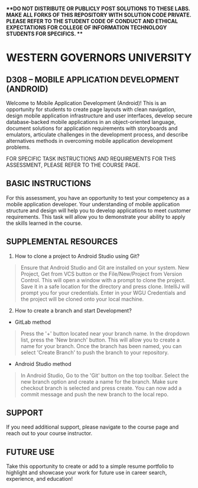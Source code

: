 <strong> **DO NOT DISTRIBUTE OR PUBLICLY POST SOLUTIONS TO THESE LABS. MAKE ALL FORKS OF THIS REPOSITORY WITH SOLUTION CODE PRIVATE. PLEASE REFER TO THE STUDENT CODE OF CONDUCT AND ETHICAL EXPECTATIONS FOR COLLEGE OF INFORMATION TECHNOLOGY STUDENTS FOR SPECIFICS. ** </strong>

# WESTERN GOVERNORS UNIVERSITY

## D308 – MOBILE APPLICATION DEVELOPMENT (ANDROID)

Welcome to Mobile Application Development (Android)! This is an opportunity for students to create
page layouts with clean navigation, design mobile application infrastructure and user interfaces,
develop secure database-backed mobile applications in an object-oriented language, document
solutions for application requirements with storyboards and emulators, articulate challenges in the
development process, and describe alternatives methods in overcoming mobile application development
problems.

FOR SPECIFIC TASK INSTRUCTIONS AND REQUIREMENTS FOR THIS ASSESSMENT, PLEASE REFER TO THE COURSE
PAGE.

## BASIC INSTRUCTIONS

For this assessment, you have an opportunity to test your competency as a mobile application
developer. Your understanding of mobile application structure and design will help you to develop
applications to meet customer requirements. This task will allow you to demonstrate your ability to
apply the skills learned in the course.

## SUPPLEMENTAL RESOURCES

1. How to clone a project to Android Studio using Git?

> Ensure that Android Studio and Git are installed on your system. New Project, Get from VCS button
> or the File/New/Project from Version Control. This will open a window with a prompt to clone the
> project. Save it in a safe location for the directory and press clone. IntelliJ will prompt you for
> your credentials. Enter in your WGU Credentials and the project will be cloned onto your local
> machine.

2. How to create a branch and start Development?

- GitLab method

> Press the '+' button located near your branch name. In the dropdown list, press the 'New branch'
> button. This will allow you to create a name for your branch. Once the branch has been named, you
> can select 'Create Branch' to push the branch to your repository.

- Android Studio method

> In Android Studio, Go to the 'Git' button on the top toolbar. Select the new branch option and
> create a name for the branch. Make sure checkout branch is selected and press create. You can now
> add a commit message and push the new branch to the local repo.

## SUPPORT

If you need additional support, please navigate to the course page and reach out to your course
instructor.

## FUTURE USE

Take this opportunity to create or add to a simple resume portfolio to highlight and showcase your
work for future use in career search, experience, and education!

